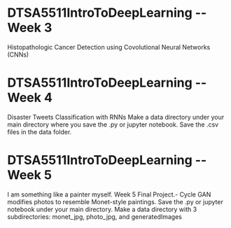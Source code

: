# DTSA5511IntroToDeepLearning -- Week 3
Histopathologic Cancer Detection using Covolutional Neural Networks (CNNs)

# DTSA5511IntroToDeepLearning -- Week 4
Disaster Tweets Classification with RNNs
Make a data directory under your main directory where you save the .py or jupyter notebook.
Save the .csv files in the data folder.

# DTSA5511IntroToDeepLearning -- Week 5
I am something like a painter myself.
Week 5 Final Project.- Cycle GAN modifies photos to resemble Monet-style paintings.
Save the .py or jupyter notebook under your main directory.
Make a data directory with 3 subdirectories: monet_jpg, photo_jpg, and generatedImages






